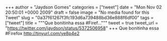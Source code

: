 
+++
author = "Jaydson Gomes"
categories = ["tweet"]
date = "Mon Nov 02 20:50:01 +0000 2009"
draft = false
image = "No media found for this Tweet"
slug = "0a37f61267f3fc193d6a739488bd36e888f6df00"
tags = ["tweet"]
title = """Que bonitinha essa #Firef..."""
tweet = true
tweet_url = "https://twitter.com/jaydson/status/5372506958"
+++
Que bonitinha essa #Firefox http://tinyurl.com/ye8p4e2
